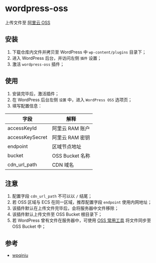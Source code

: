 # wordpress-oss
上传文件至 [阿里云 OSS](https://www.aliyun.com/product/oss)

## 安装
1. 下载仓库内文件并拷贝至 WordPress 中 `wp-content/plugins` 目录下；
2. 进入 WordPress 后台，并访问左侧 `插件` 设置；
3. 激活 `wordpress-oss` 插件；

## 使用
1. 安装完毕后，激活插件；
2. 在 WordPress 后台左侧 `设置` 中，进入 `WordPress OSS` 选项页；
3. 填写配置信息：

|字段|解释|
|-----------|-------------|
|accessKeyId|阿里云 RAM 账户|
|accessKeySecret|阿里云 RAM 密钥|
|endpoint|区域节点地址|
|bucket|OSS Bucket 名称|
|cdn_url_path|CDN 域名|

## 注意
1. 配置字段 `cdn_url_path` 不可以以 `/` 结尾；
2. 若 OSS 区域与 ECS 在同一区域，推荐配置字段 `endpoint` 使用内网地址；
3. 该插件默认在上传文件完毕后，会将服务器中文件移除；
4. 该插件默认上传文件至 OSS Bucket 根目录下；
5. 若 WordPress 曾有文件在服务器中，可使用 [OSS 常用工具](https://help.aliyun.com/document_detail/44075.html) 将文件同步至 OSS Bucket 中；

## 参考
- [wpqiniu](https://wordpress.org/plugins/wpqiniu/)
